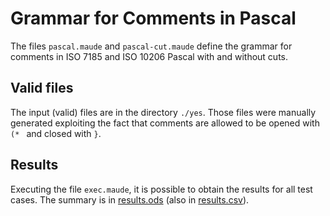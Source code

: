# Grammar for Comments in Pascal

The files `pascal.maude` and  `pascal-cut.maude` define the grammar for
comments in ISO 7185 and ISO 10206 Pascal with and without cuts.

## Valid files
The input (valid) files are in the directory `./yes`. Those files were manually
generated exploiting the fact that comments are allowed to be opened with `(* `
and closed with `}`.


## Results
Executing the file `exec.maude`, it is possible to obtain the results for all
test cases. The summary is in [results.ods](results.ods) (also in
[results.csv](results.csv)).

